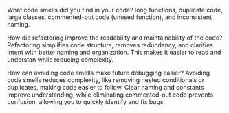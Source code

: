What code smells did you find in your code?
long functions, duplicate code, large classes, commented-out code (unused function), and inconsistent naming.

How did refactoring improve the readability and maintainability of the code?
Refactoring simplifies code structure, removes redundancy, and clarifies intent with better naming and organization. This makes it easier to read and understan while reducing complexity.

How can avoiding code smells make future debugging easier?
Avoiding code smells reduces complexity, like removing nested conditionals or duplicates, making code easier to follow. Clear naming and constants improve understanding, while eliminating commented-out code prevents confusion, allowing you to quickly identify and fix bugs.